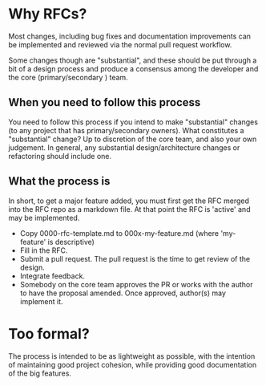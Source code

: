 # Why RFCs?

Most changes, including bug fixes and documentation improvements can be implemented and reviewed 
via the normal pull request workflow.

Some changes though are "substantial", and these should be put through a bit of a design process 
and produce a consensus among the developer and the core (primary/secondary ) team.

## When you need to follow this process
You need to follow this process if you intend to make "substantial" changes 
(to any project that has primary/secondary owners). What constitutes a "substantial" change? Up to 
 discretion of the core team, and also your own judgement. In general, any substantial design/architecture
 changes or refactoring should include one.
 
## What the process is
In short, to get a major feature added, you must first get the RFC merged into the RFC repo as a 
markdown file. At that point the RFC is 'active' and may be implemented.

* Copy 0000-rfc-template.md to 000x-my-feature.md (where 'my-feature' is descriptive)
* Fill in the RFC.
* Submit a pull request. The pull request is the time to get review of the design.
* Integrate feedback. 
* Somebody on the core team approves the PR or works with the author to have the proposal
amended. Once approved, author(s) may implement it.


# Too formal?
The process is intended to be as lightweight as possible, with the intention of maintaining
 good project cohesion, while providing good documentation of the big features. 
